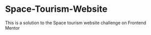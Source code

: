 # Space-Tourism-Website
This is a solution to the Space tourism website challenge on Frontend Mentor

